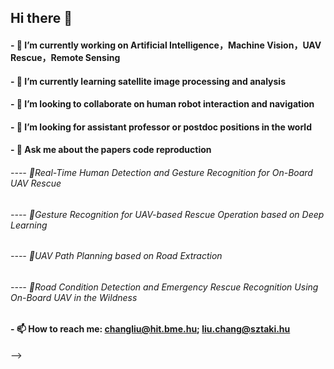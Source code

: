 ## Hi there 👋 
#### - 🔭 I’m currently working on Artificial Intelligence，Machine Vision，UAV Rescue，Remote Sensing
#### - 🌱 I’m currently learning satellite image processing and analysis
#### - 👯 I’m looking to collaborate on human robot interaction and navigation
#### - 🤔 I’m looking for assistant professor or postdoc positions in the world
#### - 💬 Ask me about the papers code reproduction 
######       ---- 🚀Real-Time Human Detection and Gesture Recognition for On-Board UAV Rescue
######       ---- 🚀Gesture Recognition for UAV-based Rescue Operation based on Deep Learning
######       ---- 🚀UAV Path Planning based on Road Extraction
######       ---- 🚀Road Condition Detection and Emergency Rescue Recognition Using On-Board UAV in the Wildness
#### - 📫 How to reach me: changliu@hit.bme.hu; liu.chang@sztaki.hu
-->
